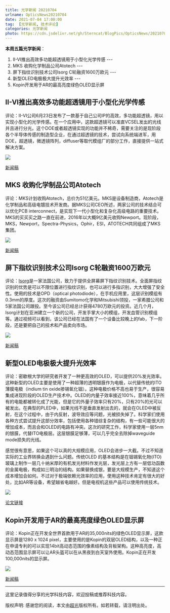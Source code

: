 ```yaml
---
title: 光学新闻 20210704
urlname: OpticsNews20210704
date: 2021-07-04 17:00:00
tag:  [光学新闻, 技术评论]
categories: 光学新闻
photo: https://cdn.jsdelivr.net/gh/Sterncat/BlogPics/OpticsNews/20210704/1.jpg
---
```


**本周五篇光学新闻**：

1. II-VI推出高效多功能超透镜用于小型化光学传感 --- 
2. MKS 收购化学制品公司Atotech ---
3. 屏下指纹识别技术公司Isorg C轮融资1600万欧元 ---
4. 新型OLED电极极大提升光效率 --- 
5. Kopin开发用于AR的最高亮度绿色OLED显示屏

<!--more-->

## II-VI推出高效多功能超透镜用于小型化光学传感

评论：II-VI公司6月23日发布了一款基于自己公司IP的高效，多功能超透镜，用以实现小型化的光学传感。在一个应用中，这款超透镜可以准直VCSEL发出的光线并且进行分光。这个DOE或者超透镜实现的功能并不稀奇，需要关注的是现阶段各个半导体传感的制造型企业，在通过超透镜的技术，尝试向系统端进军，用DOE，超透镜，微透镜阵列，diffuser等取代模组厂的部分工作，直接提供一站式解决方案。

![](https://cdn.jsdelivr.net/gh/Sterncat/BlogPics/OpticsNews/20210704/1.jpg)

[新闻稿](https://ii-vi.com/news/ii-vi-incorporated-introduces-high-efficiency-multifunctional-metalenses-for-ultracompact-optical-sensors/)



## MKS 收购化学制品公司Atotech

评论：MKS计划收购Atotech，总价为51亿美元。MKS是设备制造商，Atotech是化学制品和高级电镀技术开发商。据MKS公司CEO所述，两家公司的技术结合可以优化PCB interconnect，是实现下一代小型化和复杂化高级电路的重要技术。MKS的买买买之路一直在前进，2016年以大概9亿美元收购Newport。现阶段，MKS，Newport，Spectra-Physics，Ophir，ESI，ATOTECH共同组成了MKS集团。

![](https://cdn.jsdelivr.net/gh/Sterncat/BlogPics/OpticsNews/20210704/2.jpg)

[新闻稿](https://optics.org/news/12/7/3)

## 屏下指纹识别技术公司Isorg C轮融资1600万欧元

评论：[Isorg](https://www.isorg.fr)是一家法国公司，致力于提供全屏幕屏下指纹识别技术。全面屏指纹识别的优势是可以不限位置进行指纹识别，也可以进行多指识别，大大增强了安全性。使用的技术是OPD（optical photodiode），在手机应用里，这层识别模组有0.3mm的厚度。这次的融资由Sumitomo化学和Mitsubishi领投，一家希腊公司和5家法国公司跟投。至今该公司已经总计获得4780万欧元的投资。近几个月，Isorg计划在亚洲建立一个新的公司，开发手掌大小的模组，开发血管识别模组等。通过视频可以看到，该公司已经在法国有了一个设备比较晚上的fab，下一阶段，还是要把自己的技术和产品卖向市场。

![](https://cdn.jsdelivr.net/gh/Sterncat/BlogPics/OpticsNews/20210704/3.png)

[新闻稿](https://www.ala.com/isorg-raises-e16-million-in-series-c-financing/)

## 新型OLED电极极大提升光效率

评论：密歇根大学的研究者开发了一种更高效的OLED，可以提供20%发光效率。这种新型的OLED主要是使用了一种超薄的透明银膜作为电极，以代替传统的ITO薄膜电极（indium tin oxide掺锡氧化铟）。这种电极价格不高也易于生产，很容易集成进现阶段的OLED生产技术中。OLED的内量子效率接近100%，意味着几乎所有的电能都被转化成了光能，但是它的外量子效率只有20%，只有20%的光可以被发出。在典型的PLED中，如果光线不是垂直发射出去的，就会在OLED中被反射，在这个过程中，由于内反射，波导效应等问题，光被损失掉了。科学家们使用各种方式尝试提升这部分效率，包括使用各种错综复杂的结构，有一些可能很大的增加成本，而且会和OLED的电路有冲突。这次的研究工作，科学家使用一层5nm的银膜，代替ITO电极层。这层银膜足够薄，可以几乎完全去除掉waveguide mode损失的光线。

感觉很有意思，如果这个可以真的大规模应用，OLED会进步一大截。不过不知道实际的工业界转换会遇到什么问题。传统OLED 的基本结构是在铟锡氧化物(ITO)玻璃上制作一层几十纳米厚的有机发光材料作发光层，发光层上方有一层低功函数的金属电极，构成如三明治的结构。如果替换成银，要是大规模生产，不知道这个成本增加会如何。不过对于极端依赖光效率的应用，使用这种技术肯定有很大的好处，比如AR等设备，希望越省电越好。但是电视机这些产品可以使用传统技术。

![](https://cdn.jsdelivr.net/gh/Sterncat/BlogPics/OpticsNews/20210704/4.jpg)

[论文链接](https://advances.sciencemag.org/content/7/26/eabg0355)

## Kopin开发用于AR的最高亮度绿色OLED显示屏

评论：Kopin正在开发全世界首款用于AR的35,000nits的绿色OLED显示屏，这款显示屏是1280 x 1024 pixel，主要使用的是Kopin的双层OLED结构，以及一种正在申请专利的可以实现14bit高动态范围的像素结构及背板架构。这种高亮度，高动态范围显示屏可以让AR头盔可以在从黑夜到白天室外使用。Kopin正在开发100,000nits的显示屏。

![](https://cdn.jsdelivr.net/gh/Sterncat/BlogPics/OpticsNews/20210704/5.jpg)

[新闻稿](https://optics.org/news/12/6/46)

-----

这里记录值得分享的光学科技内容，欢迎投稿或推荐科技内容。

版权声明: 感谢您的阅读，本文由[超光](https://faster-than-light.net/)版权所有。如若转载，请注明出处。



